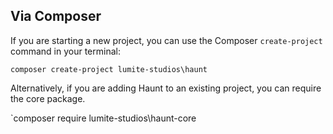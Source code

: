 ## Via Composer
If you are starting a new project, you can use the Composer `create-project` command in your terminal:

`composer create-project lumite-studios\haunt`

Alternatively, if you are adding Haunt to an existing project, you can require the core package.

`composer require lumite-studios\haunt-core
